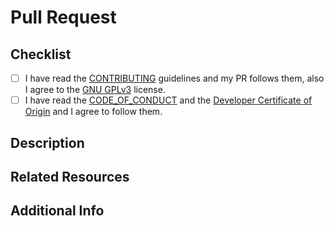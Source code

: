 # Pull Request

## Checklist

- [ ] I have read the [CONTRIBUTING](../CONTRIBUTING.md) guidelines and my PR follows them, also I agree to the [GNU GPLv3](../LICENSE) license.
- [ ] I have read the [CODE_OF_CONDUCT](../CODE_OF_CONDUCT.md) and the [Developer Certificate of Origin](../DCO.md) and I agree to follow them.

## Description

## Related Resources

## Additional Info
